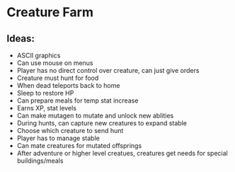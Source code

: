 # Creature Farm

## Ideas:
- ASCII graphics
- Can use mouse on menus
- Player has no direct control over creature, can just give orders
- Creature must hunt for food
- When dead teleports back to home
- Sleep to restore HP
- Can prepare meals for temp stat increase
- Earns XP, stat levels
- Can make mutagen to mutate and unlock new ablities
- During hunts, can capture new creatures to expand stable
- Choose which creature to send hunt
- Player has to manage stable
- Can mate creatures for mutated offsprings
- After adventure or higher level creatues, creatures get needs for special buildings/meals
